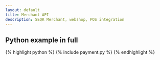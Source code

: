 ```yaml
---
layout: default
title: Merchant API
description: SEQR Merchant, webshop, POS integration
---
```


## Python example in full

{% highlight python %}
{% include payment.py %}
{% endhighlight %}
 
